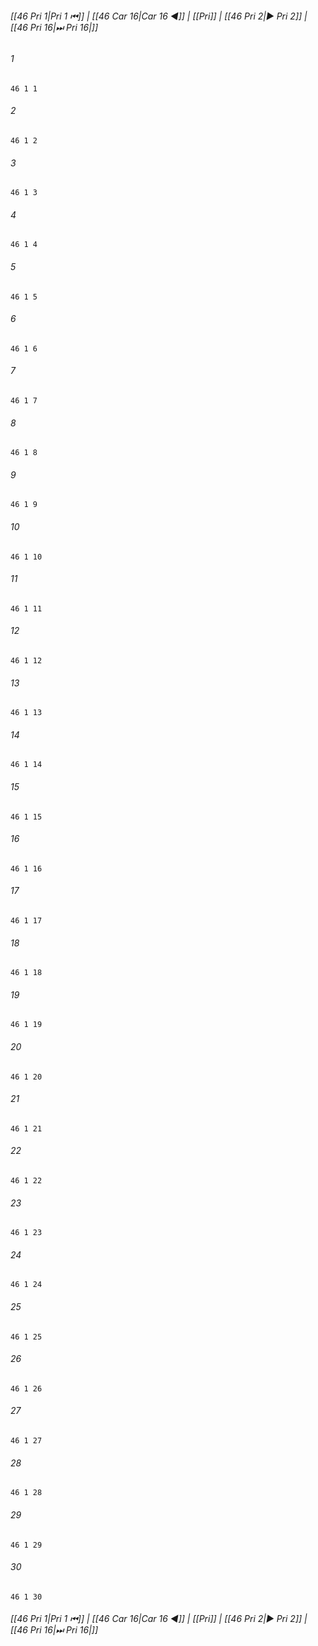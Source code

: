 
###### [[46 Pri 1|Pri 1 ⏮]] | [[46 Car 16|Car 16 ◀]] | [[Pri]] | [[46 Pri 2|▶ Pri 2]] | [[46 Pri 16|⏭ Pri 16|]]

###### 1
``` verse
46 1 1 
```
###### 2
``` verse
46 1 2 
```
###### 3
``` verse
46 1 3 
```
###### 4
``` verse
46 1 4 
```
###### 5
``` verse
46 1 5 
```
###### 6
``` verse
46 1 6 
```
###### 7
``` verse
46 1 7 
```
###### 8
``` verse
46 1 8 
```
###### 9
``` verse
46 1 9 
```
###### 10
``` verse
46 1 10 
```
###### 11
``` verse
46 1 11 
```
###### 12
``` verse
46 1 12 
```
###### 13
``` verse
46 1 13 
```
###### 14
``` verse
46 1 14 
```
###### 15
``` verse
46 1 15 
```
###### 16
``` verse
46 1 16 
```
###### 17
``` verse
46 1 17 
```
###### 18
``` verse
46 1 18 
```
###### 19
``` verse
46 1 19 
```
###### 20
``` verse
46 1 20 
```
###### 21
``` verse
46 1 21 
```
###### 22
``` verse
46 1 22 
```
###### 23
``` verse
46 1 23 
```
###### 24
``` verse
46 1 24 
```
###### 25
``` verse
46 1 25 
```
###### 26
``` verse
46 1 26 
```
###### 27
``` verse
46 1 27 
```
###### 28
``` verse
46 1 28 
```
###### 29
``` verse
46 1 29 
```
###### 30
``` verse
46 1 30 
```

###### [[46 Pri 1|Pri 1 ⏮]] | [[46 Car 16|Car 16 ◀]] | [[Pri]] | [[46 Pri 2|▶ Pri 2]] | [[46 Pri 16|⏭ Pri 16|]]

